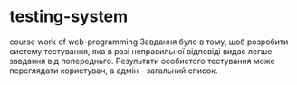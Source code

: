 # testing-system
course work of web-programming
Завдання було в тому, щоб розробити систему тестування, яка в разі неправильної відповіді видає легше завдання від попередньго.
Результати особистого тестування може переглядати користувач, а адмін - загальний список.
